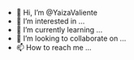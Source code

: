 - 👋 Hi, I’m @YaizaValiente
- 👀 I’m interested in ...
- 🌱 I’m currently learning ...
- 💞️ I’m looking to collaborate on ...
- 📫 How to reach me ...

<!---
YaizaValiente/YaizaValiente is a ✨ special ✨ repository because its `README.md` (this file) appears on your GitHub profile.
You can click the Preview link to take a look at your changes.
--->
